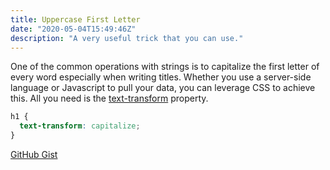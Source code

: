 ```yaml
---
title: Uppercase First Letter
date: "2020-05-04T15:49:46Z"
description: "A very useful trick that you can use."
---
```


One of the common operations with strings is to capitalize the first letter of every word especially when writing titles.
Whether you use a server-side language or Javascript to pull your data, you can leverage CSS to 
achieve this. All you need is the [text-transform](text-transform) property.

~~~css
h1 {
  text-transform: capitalize;
}
~~~

[GitHub Gist](https://gist.github.com/mariadanieldeepak/358af2765c01914c1783dc92de89b206)